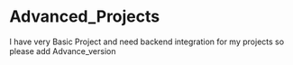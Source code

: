 # Advanced_Projects
I have very Basic Project and need backend integration for my projects so please add Advance_version
